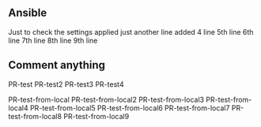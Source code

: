 ## Ansible
Just to check the settings applied
just another line
added 4 line
5th line
6th line
7th line
8th line
9th line
## Comment anything

PR-test
PR-test2
PR-test3
PR-test4

PR-test-from-local
PR-test-from-local2
PR-test-from-local3
PR-test-from-local4
PR-test-from-local5
PR-test-from-local6
PR-test-from-local7
PR-test-from-local8
PR-test-from-local9
